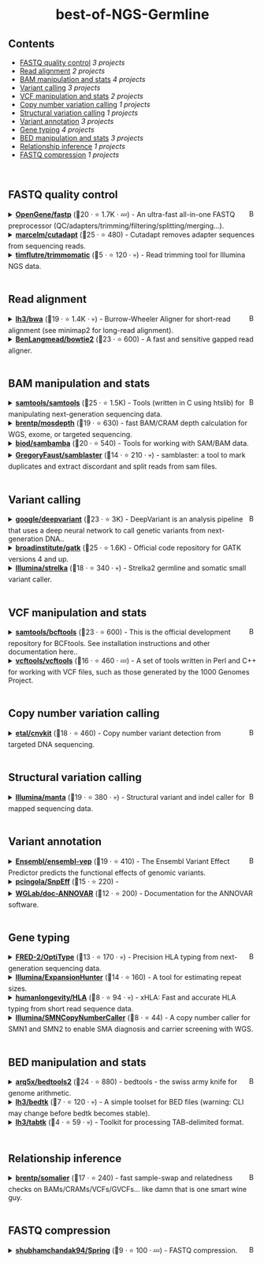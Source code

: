 <!-- markdownlint-disable -->
<h1 align="center">
    best-of-NGS-Germline
    <br>
</h1>

## Contents

- [FASTQ quality control](#fastq-quality-control) _3 projects_
- [Read alignment](#read-alignment) _2 projects_
- [BAM manipulation and stats](#bam-manipulation-and-stats) _4 projects_
- [Variant calling](#variant-calling) _3 projects_
- [VCF manipulation and stats](#vcf-manipulation-and-stats) _2 projects_
- [Copy number variation calling](#copy-number-variation-calling) _1 projects_
- [Structural variation calling](#structural-variation-calling) _1 projects_
- [Variant annotation](#variant-annotation) _3 projects_
- [Gene typing](#gene-typing) _4 projects_
- [BED manipulation and stats](#bed-manipulation-and-stats) _3 projects_
- [Relationship inference](#relationship-inference) _1 projects_
- [FASTQ compression](#fastq-compression) _1 projects_

<br>

## FASTQ quality control

<a href="#contents"><img align="right" width="15" height="15" src="https://git.io/JtehR" alt="Back to top"></a>

<details><summary><b><a href="https://github.com/OpenGene/fastp">OpenGene/fastp</a></b> (🥉20 ·  ⭐ 1.7K · 💤) - An ultra-fast all-in-one FASTQ preprocessor (QC/adapters/trimming/filtering/splitting/merging...).</summary>

- [GitHub](https://github.com/OpenGene/fastp) (👨‍💻 26 · 🔀 320 · 📋 490 - 63% open · ⏱️ 31.05.2023):

	```
	git clone https://github.com/OpenGene/fastp
	```
</details>
<details><summary><b><a href="https://github.com/marcelm/cutadapt">marcelm/cutadapt</a></b> (🥇25 ·  ⭐ 480) - Cutadapt removes adapter sequences from sequencing reads.</summary>

- [GitHub](https://github.com/marcelm/cutadapt) (👨‍💻 30 · 🔀 130 · 📥 4.3K · 📦 400 · 📋 680 - 8% open · ⏱️ 05.02.2024):

	```
	git clone https://github.com/marcelm/cutadapt
	```
</details>
<details><summary><b><a href="https://github.com/timflutre/trimmomatic">timflutre/trimmomatic</a></b> (🥉5 ·  ⭐ 120 · 💀) - Read trimming tool for Illumina NGS data.</summary>

- [GitHub](https://github.com/timflutre/trimmomatic) (👨‍💻 2 · 🔀 88 · 📋 21 - 33% open · ⏱️ 10.03.2015):

	```
	git clone https://github.com/timflutre/trimmomatic
	```
</details>
<br>

## Read alignment

<a href="#contents"><img align="right" width="15" height="15" src="https://git.io/JtehR" alt="Back to top"></a>

<details><summary><b><a href="https://github.com/lh3/bwa">lh3/bwa</a></b> (🥉19 ·  ⭐ 1.4K · 💀) - Burrow-Wheeler Aligner for short-read alignment (see minimap2 for long-read alignment).</summary>

- [GitHub](https://github.com/lh3/bwa) (👨‍💻 33 · 🔀 510 · 📥 100K · 📋 280 - 63% open · ⏱️ 22.09.2022):

	```
	git clone https://github.com/lh3/bwa
	```
</details>
<details><summary><b><a href="https://github.com/BenLangmead/bowtie2">BenLangmead/bowtie2</a></b> (🥇23 ·  ⭐ 600) - A fast and sensitive gapped read aligner.</summary>

- [GitHub](https://github.com/BenLangmead/bowtie2) (👨‍💻 38 · 🔀 160 · 📥 71K · 📋 400 - 34% open · ⏱️ 17.01.2024):

	```
	git clone https://github.com/BenLangmead/bowtie2
	```
</details>
<br>

## BAM manipulation and stats

<a href="#contents"><img align="right" width="15" height="15" src="https://git.io/JtehR" alt="Back to top"></a>

<details><summary><b><a href="https://github.com/samtools/samtools">samtools/samtools</a></b> (🥇25 ·  ⭐ 1.5K) - Tools (written in C using htslib) for manipulating next-generation sequencing data.</summary>

- [GitHub](https://github.com/samtools/samtools) (👨‍💻 93 · 🔀 550 · 📥 1.4M · 📋 1.2K - 14% open · ⏱️ 07.02.2024):

	```
	git clone https://github.com/samtools/samtools
	```
</details>
<details><summary><b><a href="https://github.com/brentp/mosdepth">brentp/mosdepth</a></b> (🥉19 ·  ⭐ 630) - fast BAM/CRAM depth calculation for WGS, exome, or targeted sequencing.</summary>

- [GitHub](https://github.com/brentp/mosdepth) (👨‍💻 16 · 🔀 99 · 📥 300K · 📋 200 - 24% open · ⏱️ 22.11.2023):

	```
	git clone https://github.com/brentp/mosdepth
	```
</details>
<details><summary><b><a href="https://github.com/biod/sambamba">biod/sambamba</a></b> (🥈20 ·  ⭐ 540) - Tools for working with SAM/BAM data.</summary>

- [GitHub](https://github.com/biod/sambamba) (👨‍💻 29 · 🔀 96 · 📥 140K · 📋 450 - 6% open · ⏱️ 21.08.2023):

	```
	git clone https://github.com/biod/sambamba
	```
</details>
<details><summary><b><a href="https://github.com/GregoryFaust/samblaster">GregoryFaust/samblaster</a></b> (🥉14 ·  ⭐ 210 · 💀) - samblaster: a tool to mark duplicates and extract discordant and split reads from sam files.</summary>

- [GitHub](https://github.com/GregoryFaust/samblaster) (👨‍💻 5 · 🔀 29 · 📥 23K · 📋 49 - 26% open · ⏱️ 04.06.2020):

	```
	git clone https://github.com/GregoryFaust/samblaster
	```
</details>
<br>

## Variant calling

<a href="#contents"><img align="right" width="15" height="15" src="https://git.io/JtehR" alt="Back to top"></a>

<details><summary><b><a href="https://github.com/google/deepvariant">google/deepvariant</a></b> (🥉23 ·  ⭐ 3K) - DeepVariant is an analysis pipeline that uses a deep neural network to call genetic variants from next-generation DNA..</summary>

- [GitHub](https://github.com/google/deepvariant) (👨‍💻 28 · 🔀 680 · 📥 4.7K · 📋 710 - 0% open · ⏱️ 09.12.2023):

	```
	git clone https://github.com/google/deepvariant
	```
</details>
<details><summary><b><a href="https://github.com/broadinstitute/gatk">broadinstitute/gatk</a></b> (🥇25 ·  ⭐ 1.6K) - Official code repository for GATK versions 4 and up.</summary>

- [GitHub](https://github.com/broadinstitute/gatk) (👨‍💻 130 · 🔀 550 · 📥 560K · 📋 4.5K - 26% open · ⏱️ 07.02.2024):

	```
	git clone https://github.com/broadinstitute/gatk
	```
</details>
<details><summary><b><a href="https://github.com/Illumina/strelka">Illumina/strelka</a></b> (🥉18 ·  ⭐ 340 · 💀) - Strelka2 germline and somatic small variant caller.</summary>

- [GitHub](https://github.com/Illumina/strelka) (👨‍💻 32 · 🔀 99 · 📥 34K · 📋 230 - 53% open · ⏱️ 06.02.2019):

	```
	git clone https://github.com/Illumina/strelka
	```
</details>
<br>

## VCF manipulation and stats

<a href="#contents"><img align="right" width="15" height="15" src="https://git.io/JtehR" alt="Back to top"></a>

<details><summary><b><a href="https://github.com/samtools/bcftools">samtools/bcftools</a></b> (🥇23 ·  ⭐ 600) - This is the official development repository for BCFtools. See installation instructions and other documentation here..</summary>

- [GitHub](https://github.com/samtools/bcftools) (👨‍💻 54 · 🔀 220 · 📥 560K · 📋 1.8K - 15% open · ⏱️ 08.02.2024):

	```
	git clone https://github.com/samtools/bcftools
	```
</details>
<details><summary><b><a href="https://github.com/vcftools/vcftools">vcftools/vcftools</a></b> (🥉16 ·  ⭐ 460 · 💤) - A set of tools written in Perl and C++ for working with VCF files, such as those generated by the 1000 Genomes Project.</summary>

- [GitHub](https://github.com/vcftools/vcftools) (👨‍💻 20 · 🔀 140 · 📥 110K · 📋 180 - 56% open · ⏱️ 14.03.2023):

	```
	git clone https://github.com/vcftools/vcftools
	```
</details>
<br>

## Copy number variation calling

<a href="#contents"><img align="right" width="15" height="15" src="https://git.io/JtehR" alt="Back to top"></a>

<details><summary><b><a href="https://github.com/etal/cnvkit">etal/cnvkit</a></b> (🥇18 ·  ⭐ 460) - Copy number variant detection from targeted DNA sequencing.</summary>

- [GitHub](https://github.com/etal/cnvkit) (👨‍💻 38 · 🔀 150 · 📦 28 · 📋 720 - 39% open · ⏱️ 11.12.2023):

	```
	git clone https://github.com/etal/cnvkit
	```
</details>
<br>

## Structural variation calling

<a href="#contents"><img align="right" width="15" height="15" src="https://git.io/JtehR" alt="Back to top"></a>

<details><summary><b><a href="https://github.com/Illumina/manta">Illumina/manta</a></b> (🥇19 ·  ⭐ 380 · 💀) - Structural variant and indel caller for mapped sequencing data.</summary>

- [GitHub](https://github.com/Illumina/manta) (👨‍💻 24 · 🔀 150 · 📥 42K · 📋 300 - 42% open · ⏱️ 17.07.2019):

	```
	git clone https://github.com/Illumina/manta
	```
</details>
<br>

## Variant annotation

<a href="#contents"><img align="right" width="15" height="15" src="https://git.io/JtehR" alt="Back to top"></a>

<details><summary><b><a href="https://github.com/Ensembl/ensembl-vep">Ensembl/ensembl-vep</a></b> (🥇19 ·  ⭐ 410) - The Ensembl Variant Effect Predictor predicts the functional effects of genomic variants.</summary>

- [GitHub](https://github.com/Ensembl/ensembl-vep) (👨‍💻 45 · 🔀 140 · 📋 980 - 9% open · ⏱️ 17.01.2024):

	```
	git clone https://github.com/Ensembl/ensembl-vep
	```
</details>
<details><summary><b><a href="https://github.com/pcingola/SnpEff">pcingola/SnpEff</a></b> (🥉15 ·  ⭐ 220) - </summary>

- [GitHub](https://github.com/pcingola/SnpEff) (👨‍💻 21 · 🔀 71 · 📋 460 - 3% open · ⏱️ 17.01.2024):

	```
	git clone https://github.com/pcingola/SnpEff
	```
</details>
<details><summary><b><a href="https://github.com/WGLab/doc-ANNOVAR">WGLab/doc-ANNOVAR</a></b> (🥉12 ·  ⭐ 200) - Documentation for the ANNOVAR software.</summary>

- [GitHub](https://github.com/WGLab/doc-ANNOVAR) (👨‍💻 8 · 🔀 290 · 📋 230 - 47% open · ⏱️ 28.11.2023):

	```
	git clone https://github.com/WGLab/doc-ANNOVAR
	```
</details>
<br>

## Gene typing

<a href="#contents"><img align="right" width="15" height="15" src="https://git.io/JtehR" alt="Back to top"></a>

<details><summary><b><a href="https://github.com/FRED-2/OptiType">FRED-2/OptiType</a></b> (🥈13 ·  ⭐ 170 · 💀) - Precision HLA typing from next-generation sequencing data.</summary>

- [GitHub](https://github.com/FRED-2/OptiType) (👨‍💻 13 · 🔀 69 · 📋 110 - 43% open · ⏱️ 15.09.2020):

	```
	git clone https://github.com/FRED-2/OptiType
	```
</details>
<details><summary><b><a href="https://github.com/Illumina/ExpansionHunter">Illumina/ExpansionHunter</a></b> (🥇14 ·  ⭐ 160) - A tool for estimating repeat sizes.</summary>

- [GitHub](https://github.com/Illumina/ExpansionHunter) (👨‍💻 17 · 🔀 49 · 📥 9.7K · 📋 100 - 60% open · ⏱️ 30.01.2024):

	```
	git clone https://github.com/Illumina/ExpansionHunter
	```
</details>
<details><summary><b><a href="https://github.com/humanlongevity/HLA">humanlongevity/HLA</a></b> (🥉8 ·  ⭐ 94 · 💀) - xHLA: Fast and accurate HLA typing from short read sequence data.</summary>

- [GitHub](https://github.com/humanlongevity/HLA) (👨‍💻 4 · 🔀 46 · 📋 63 - 73% open · ⏱️ 04.10.2017):

	```
	git clone https://github.com/humanlongevity/HLA
	```
</details>
<details><summary><b><a href="https://github.com/Illumina/SMNCopyNumberCaller">Illumina/SMNCopyNumberCaller</a></b> (🥉8 ·  ⭐ 44) - A copy number caller for SMN1 and SMN2 to enable SMA diagnosis and carrier screening with WGS.</summary>

- [GitHub](https://github.com/Illumina/SMNCopyNumberCaller) (👨‍💻 4 · 🔀 11 · 📋 10 - 50% open · ⏱️ 14.10.2023):

	```
	git clone https://github.com/Illumina/SMNCopyNumberCaller
	```
</details>
<br>

## BED manipulation and stats

<a href="#contents"><img align="right" width="15" height="15" src="https://git.io/JtehR" alt="Back to top"></a>

<details><summary><b><a href="https://github.com/arq5x/bedtools2">arq5x/bedtools2</a></b> (🥇24 ·  ⭐ 880) - bedtools - the swiss army knife for genome arithmetic.</summary>

- [GitHub](https://github.com/arq5x/bedtools2) (👨‍💻 93 · 🔀 280 · 📥 970K · 📋 810 - 25% open · ⏱️ 07.11.2023):

	```
	git clone https://github.com/arq5x/bedtools2
	```
</details>
<details><summary><b><a href="https://github.com/lh3/bedtk">lh3/bedtk</a></b> (🥉7 ·  ⭐ 120 · 💀) - A simple toolset for BED files (warning: CLI may change before bedtk becomes stable).</summary>

- [GitHub](https://github.com/lh3/bedtk) (👨‍💻 3 · 🔀 13 · ⏱️ 01.04.2022):

	```
	git clone https://github.com/lh3/bedtk
	```
</details>
<details><summary><b><a href="https://github.com/lh3/tabtk">lh3/tabtk</a></b> (🥉4 ·  ⭐ 59 · 💀) - Toolkit for processing TAB-delimited format.</summary>

- [GitHub](https://github.com/lh3/tabtk) (🔀 11 · 📋 2 - 50% open · ⏱️ 11.08.2016):

	```
	git clone https://github.com/lh3/tabtk
	```
</details>
<br>

## Relationship inference

<a href="#contents"><img align="right" width="15" height="15" src="https://git.io/JtehR" alt="Back to top"></a>

<details><summary><b><a href="https://github.com/brentp/somalier">brentp/somalier</a></b> (🥇17 ·  ⭐ 240) - fast sample-swap and relatedness checks on BAMs/CRAMs/VCFs/GVCFs... like damn that is one smart wine guy.</summary>

- [GitHub](https://github.com/brentp/somalier) (👨‍💻 8 · 🔀 31 · 📥 14K · 📋 120 - 39% open · ⏱️ 02.02.2024):

	```
	git clone https://github.com/brentp/somalier
	```
</details>
<br>

## FASTQ compression

<a href="#contents"><img align="right" width="15" height="15" src="https://git.io/JtehR" alt="Back to top"></a>

<details><summary><b><a href="https://github.com/shubhamchandak94/Spring">shubhamchandak94/Spring</a></b> (🥇9 ·  ⭐ 100 · 💤) - FASTQ compression.</summary>

- [GitHub](https://github.com/shubhamchandak94/Spring) (🔀 19 · ⏱️ 27.05.2023):

	```
	git clone https://github.com/shubhamchandak94/Spring
	```
</details>
